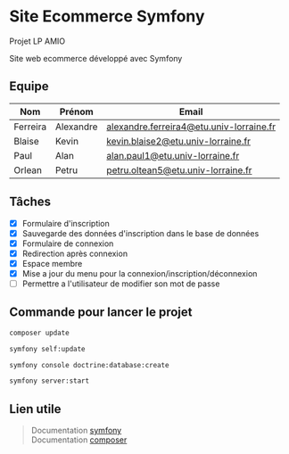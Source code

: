 # Site Ecommerce Symfony

Projet LP AMIO

Site web ecommerce développé avec Symfony
## Equipe

| Nom | Prénom | Email |
|-|-|-|
| Ferreira | Alexandre | alexandre.ferreira4@etu.univ-lorraine.fr |
| Blaise | Kevin | kevin.blaise2@etu.univ-lorraine.fr |
| Paul | Alan | alan.paul1@etu.univ-lorraine.fr |
| Orlean | Petru | petru.oltean5@etu.univ-lorraine.fr |

## Tâches

* [x] Formulaire d'inscription
* [x] Sauvegarde des données d'inscription dans le base de données
* [x] Formulaire de connexion
* [x] Redirection après connexion
* [x] Espace membre
* [x] Mise a jour du menu pour la connexion/inscription/déconnexion
* [ ] Permettre a l'utilisateur de modifier son mot de passe

## Commande pour lancer le projet

```Bash
composer update
```
```Bash
symfony self:update
```
```Bash
symfony console doctrine:database:create
```
```Bash
symfony server:start
```

## Lien utile

> Documentation [symfony](https://symfony.com/doc/current/index.html)\
> Documentation [composer](https://getcomposer.org/doc/)
